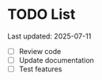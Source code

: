 # TODO List

Last updated: 2025-07-11

- [ ] Review code
- [ ] Update documentation
- [ ] Test features

<!-- Last updated: 2025-07-13 -->